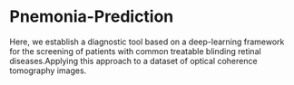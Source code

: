 # Pnemonia-Prediction
Here, we establish a diagnostic tool based on a deep-learning framework for the screening of patients with common treatable blinding retinal diseases.Applying this approach to a dataset of optical coherence tomography images.
